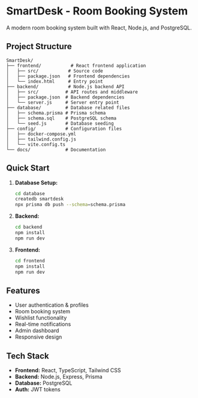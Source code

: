 # SmartDesk - Room Booking System

A modern room booking system built with React, Node.js, and PostgreSQL.

## Project Structure

```
SmartDesk/
├── frontend/           # React frontend application
│   ├── src/           # Source code
│   ├── package.json   # Frontend dependencies
│   └── index.html     # Entry point
├── backend/           # Node.js backend API
│   ├── src/          # API routes and middleware
│   ├── package.json  # Backend dependencies
│   └── server.js     # Server entry point
├── database/         # Database related files
│   ├── schema.prisma # Prisma schema
│   ├── schema.sql    # PostgreSQL schema
│   └── seed.js       # Database seeding
├── config/           # Configuration files
│   ├── docker-compose.yml
│   ├── tailwind.config.js
│   └── vite.config.ts
└── docs/             # Documentation
```

## Quick Start

1. **Database Setup:**
   ```bash
   cd database
   createdb smartdesk
   npx prisma db push --schema=schema.prisma
   ```

2. **Backend:**
   ```bash
   cd backend
   npm install
   npm run dev
   ```

3. **Frontend:**
   ```bash
   cd frontend
   npm install
   npm run dev
   ```

## Features

- User authentication & profiles
- Room booking system
- Wishlist functionality
- Real-time notifications
- Admin dashboard
- Responsive design

## Tech Stack

- **Frontend:** React, TypeScript, Tailwind CSS
- **Backend:** Node.js, Express, Prisma
- **Database:** PostgreSQL
- **Auth:** JWT tokens